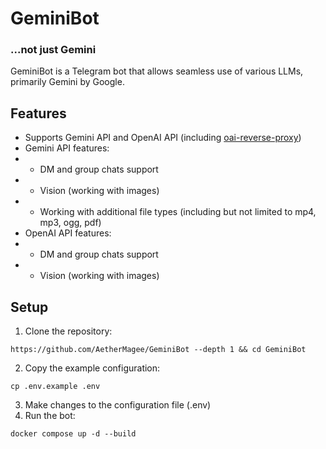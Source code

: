 # GeminiBot
### ...not just Gemini
GeminiBot is a Telegram bot that allows seamless use of various LLMs, primarily Gemini by Google.

## Features
- Supports Gemini API and OpenAI API (including [oai-reverse-proxy](https://gitgud.io/khanon/oai-reverse-proxy))
- Gemini API features: 
- - DM and group chats support
- - Vision (working with images)
- - Working with additional file types (including but not limited to mp4, mp3, ogg, pdf)
- OpenAI API features:
- - DM and group chats support
- - Vision (working with images)

## Setup
1) Clone the repository:
```shell
https://github.com/AetherMagee/GeminiBot --depth 1 && cd GeminiBot
```
2) Copy the example configuration:
```shell
cp .env.example .env
```

3) Make changes to the configuration file (.env)
4) Run the bot:
```shell
docker compose up -d --build
```
